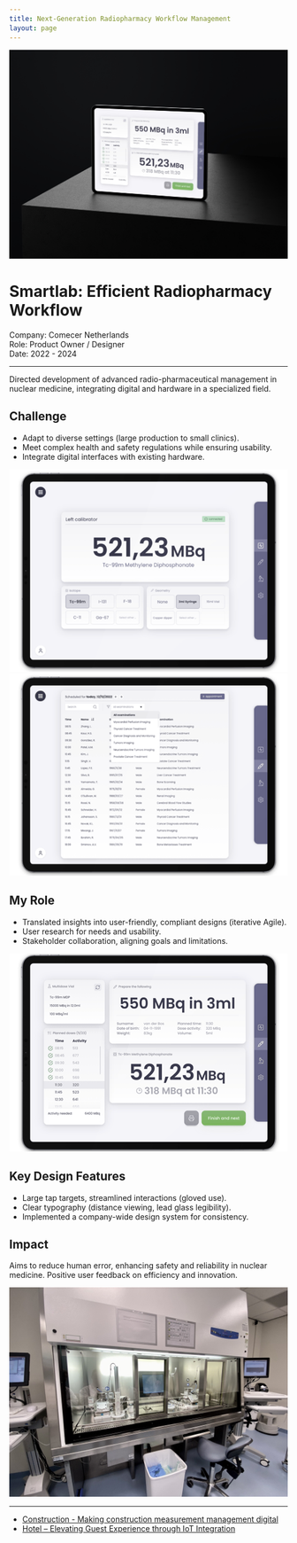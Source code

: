 ```yaml
---
title: Next-Generation Radiopharmacy Workflow Management
layout: page
---
```


<img src="/images/case-study-smartlab-ui.jpg" class="image-transition-1" alt="Clean and modern tablet interface displaying a radiopharmaceutical dose preparation screen with a clear layout, utilizing a light color palette with purple accents. Key information like activity and patient details are prominently displayed with legible typography.">

# Smartlab: Efficient Radiopharmacy Workflow

Company: Comecer Netherlands<br>
Role: Product Owner / Designer<br>
Date: 2022 - 2024
***

Directed development of advanced radio-pharmaceutical management in nuclear medicine, integrating digital and hardware in a specialized field.

## Challenge

* Adapt to diverse settings (large production to small clinics).
* Meet complex health and safety regulations while ensuring usability.
* Integrate digital interfaces with existing hardware.

<img src="/images/case-study-smartlab-1.png" class="transparent" alt="A minimalist tablet screen displaying a large, central reading from a left calibrator. The interface uses a clean and segmented design to present isotope and geometry selection options below the primary measurement." />

<img src="/images/case-study-smartlab-2.png" class="transparent" alt="A well-organized patient scheduling interface on a tablet, employing a clean table format to display appointment data. A prominent search bar and filter options are visible, along with a clear '+ appointment' button for adding new entries." />

## My Role

* Translated insights into user-friendly, compliant designs (iterative Agile).
* User research for needs and usability.
* Stakeholder collaboration, aligning goals and limitations.

<img src="/images/case-study-smartlab-3.png" class="transparent" alt="A focused view of a tablet interface with a user-friendly design for radiopharmaceutical dose preparation. The screen features a balanced arrangement of information with clear visual hierarchy and a prominent 'Finish and next' button." />

## Key Design Features

* Large tap targets, streamlined interactions (gloved use).
* Clear typography (distance viewing, lead glass legibility).
* Implemented a company-wide design system for consistency.

## Impact

Aims to reduce human error, enhancing safety and reliability in nuclear medicine. Positive user feedback on efficiency and innovation.

<img src="/images/case-study-smartlab-5.jpg" alt="A brightly lit, sterile cleanroom featuring a large, silver and glass radiopharmacy isolator as the central visual element. Workstations with computer screens flank the isolator, creating a sense of a controlled and high-tech environment." />

***
- [Construction - Making construction measurement management digital](/portfolio/construction/)
- [Hotel – Elevating Guest Experience through IoT Integration](/portfolio/hotel/)
